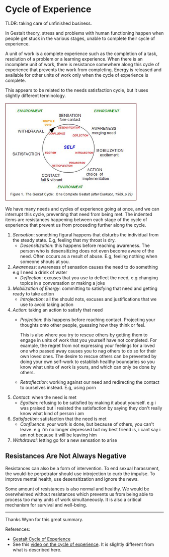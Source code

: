# Cycle of Experience

TLDR: taking care of unfinished business.

In Gestalt theory, stress and problems with human functioning happen when people get stuck in the various stages, unable to complete their cycle of experience.

A unit of work is a complete experience such as the completion of a task, resolution of a problem or a learning experience. When there is an incomplete unit of work, there is resistance somewhere along this cycle of experience that prevents the work from completing. Energy is released and available for other units of work only when the cycle of experience is complete.

This appears to be related to the needs satisfaction cycle, but it uses slightly different terminology.

![The Cycle of Experience described below](./static/cycle-of-experience.jpg)

We have many needs and cycles of experience going at once, and we can interrupt this cycle, preventing that need from being met. The indented items are resistances happening between each stage of the cycle of experience that prevent us from proceeding further along the cycle.

1. *Sensation*: something figural happens that disturbs the individual from the steady state. E.g, feeling that my throat is dry.
    * *Desensitization*: this happens before reaching awareness. The person who is desensitizing does not even become aware of the need. Often occurs as a result of abuse. E.g, feeling nothing when someone shouts at you.
2. *Awareness*: awareness of sensation causes the need to do something e.g I need a drink of water
    * *Deflection*: excuses that you use to deflect the need, e.g changing topics in a conversation or making a joke
3. *Mobilization of Energy*: committing to satisfying that need and getting ready to take action
    * *Introjection*: all the should nots, excuses and justifications that we use to avoid taking action
4. *Action*: taking an action to satisfy that need
    * *Projection*: this happens before reaching contact. Projecting your thoughts onto other people, guessing how they think or feel.
        
        This is also where you try to rescue others by getting them to engage in units of work that you yourself have not completed. For example, the regret from not expressing your feelings for a loved one who passed away causes you to nag others to do so for their own loved ones. The desire to rescue others can be prevented by doing your own self-work to establish healthy boundaries so you know what units of work is yours, and which can only be done by others.
    * *Retroflection*: working against our need and redirecting the contact to ourselves instead. E.g, using porn
5. *Contact*: when the need is met
    * *Egotism*: refusing to be satisfied by making it about yourself. e.g i was praised but i resisted the satisfaction by saying they don't really know what kind of person i am
6. *Satisfaction*: satisfaction that the need is met
    * *Confluence*: your work is done, but because of others, you can't leave. e.g i'm no longer depressed but my best friend is, i cant say i am not because it will be leaving him
7. *Withdrawal*: letting go for a new sensation to arise

## Resistances Are Not Always Negative

Resistances can also be a form of intervention. To end sexual harassment, the would-be perpetrator should use introjection to curb the impulse. To improve mental health, use desensitization and ignore the news.

Some amount of resistances is also normal and healthy. We would be overwhelmed without resistances which prevents us from being able to process too many units of work simultaneously. It is also a critical mechanism for survival and well-being.

---

Thanks Wynn for this great summary.

References:

* [Gestalt Cycle of Experience](http://www.clevelandconsultinggroup.com/articles/gestalt-cycle-of-experience.php)
* See this [video on the cycle of experience](https://www.youtube.com/watch?v=GZyF0JsyreM). It is slightly different from what is described here.
